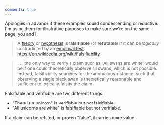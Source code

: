 ```yaml
---
comments: true
---
```


Apologies in advance if these examples sound condescending or reductive. I'm using them for illustrative purposes to make sure we're on the same page, you and I.

> A [theory](https://en.wikipedia.org/wiki/Scientific_theory "Scientific theory") or [hypothesis](https://en.wikipedia.org/wiki/Hypothesis "Hypothesis") is **falsifiable** (or **refutable**) if it can be _logically_ contradicted by an [empirical test](https://en.wikipedia.org/wiki/Empirical_test "Empirical test").
> https://en.wikipedia.org/wiki/Falsifiability

> . . . the only way to verify a claim such as "All swans are white" would be if one could theoretically observe all swans, which is not possible. Instead, falsifiability searches for the anomalous instance, such that observing a single black swan is theoretically reasonable and sufficient to logically falsify the claim.

Falsifiable and verifiable are two different things:
* "There is a unicorn" is verifiable but not falsifiable. 
* "All unicorns are white" is falsifiable but not verifiable. 

If a claim can be refuted, or proven "false", it carries more value. 